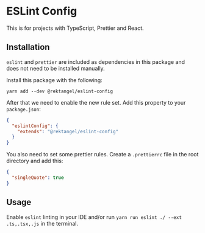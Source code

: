 # ESLint Config

This is for projects with TypeScript, Prettier and React.

## Installation

`eslint` and `prettier` are included as dependencies in this package and does not need to be installed manually.

Install this package with the following:

```shell
yarn add --dev @rektangel/eslint-config
```

After that we need to enable the new rule set. Add this property to your `package.json`:

```json
{
  "eslintConfig": {
    "extends": "@rektangel/eslint-config"
  }
}
```

You also need to set some prettier rules. Create a `.prettierrc` file in the root directory and add this:

````json
{
  "singleQuote": true
}
````

## Usage

Enable `eslint` linting in your IDE and/or run `yarn run eslint ./ --ext .ts,.tsx,.js` in the terminal.
